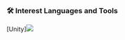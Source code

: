 ### 🛠 Interest Languages and Tools

[Unity]<img src="https://img.shields.io/badge/Unity-FFFFFF?style=flat-square&logo=CSS3&logoColor=white"/> </t>
